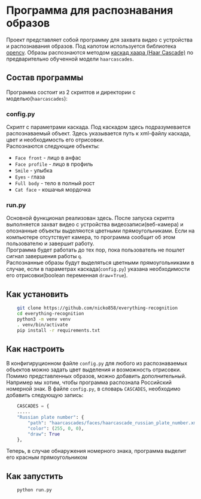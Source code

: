 # Программа для распознавания образов

Проект представляет собой программу для захвата видео с устройства и распознавания образов.
Под капотом используется библиотека [opencv](https://pypi.org/project/opencv-python/).
Образы распознаются методом [каскад хаара (Haar Cascade)](https://docs.opencv.org/3.4.3/d7/d8b/tutorial_py_face_detection.html) по предварительно обученной модели `haarcascades`.

## Состав программы

Программа состоит из 2 скриптов и директории с моделью(`haarcascades`):

### config.py

Скрипт с параметрами каскада. Под каскадом здесь подразумевается распознаваемый объект. Здесь указывается путь к xml-файлу каскада, цвет и необходимость его отрисовки.  
Распознаются следующие объекты:  
- `Face front` - лицо в анфас
- `Face profile` - лицо в профиль
- `Smile` - улыбка
- `Eyes` - глаза
- `Full body` - тело в полный рост
- `Cat face` - кошачья мордочка

### run.py

Основной функционал реализован здесь. После запуска скрипта выполняется захват видео с устройства видеозаписи(веб-камера) и опознанные объекты выделяются цветными прямоугольниками. Если на компьютере отсутствует камера, то программа сообщит об этом пользователю и завершит работу.  
Программа будет работать до тех пор, пока пользователь не пошлет сигнал завершения работы `q`.  
Распознанные образы будут выделяться цветными прямоугольниками в случае, если в параметрах каскада(`config.py`) указана необходимости его отрисовки(boolean переменная `draw`=`True`).


## Как установить

```bash
    git clone https://github.com/nicko858/everything-recognition
    cd everything-recognition
    python3 -m venv venv
    . venv/bin/activate
    pip install -r requirements.txt
```

## Как настроить

В конфигируционном файле `config.py` для любого из распознаваемых объектов можно задать цвет выделения и возможность отрисовки. Помимо представленных образов, можно добавить дополнительный. Например мы хотим, чтобы программа распознала Российский номерной знак. В файле `config.py`, в словарь `CASCADES`, необходимо добавить следующую запись:

```python
    CASCADES = {
    .....
    "Russian plate number": {
        "path": "haarcascades/faces/haarcascade_russian_plate_number.xml",
        "color": (255, 0, 0),
        "draw": True
    },
```

Теперь, в случае обнаружения номерного знака, программа выделит его красным прямоугольником

## Как запустить

```bash
    python run.py
```